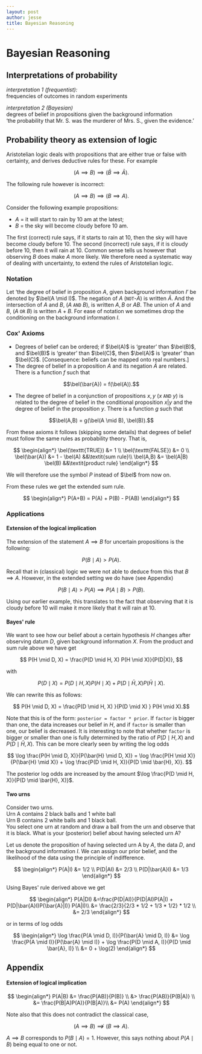 ```yaml
---
layout: post
author: jesse
title: Bayesian Reasoning
---
```


# Bayesian Reasoning    

## Interpretations of probability

_interpretation 1 (frequentist):_  
frequencies of outcomes in random experiments

_interpretation 2 (Bayesian)_  
degrees of belief in propositions given the background information  
‘the probability that Mr. S. was the murderer of Mrs. S., given the evidence.’  


## Probability theory as extension of logic

Aristotelian logic deals with propositions that are either true or false with certainty, and derives deductive rules for these. For example 

$$ (A \implies B) \implies (\bar{B} \implies \bar{A}).$$

The following rule however is incorrect:

$$ (A \implies B) \implies (B \implies A).$$

Consider the following example propositions: 

- $A$ = it will start to rain by 10 am at the latest;
- $B$ = the sky will become cloudy before 10 am.

The first (correct) rule says, if it starts to rain at 10, then the sky will have become cloudy before 10. The second (incorrect) rule says, if it is cloudy before 10, then it will rain at 10. Common sense tells us however that observing $B$ does make $A$ more likely. We therefore need a systematic way of dealing with uncertainty, to extend the rules of Aristotelian logic. 

### Notation

Let ‘the degree of belief in proposition $A$, given background information $I$’ be denoted by $\bel(A \mid I)$. The negation of $A$ ($\texttt{NOT}$-$A$) is written $\bar{A}$. And the intersection of $A$ and $B$, ($A$ $\texttt{AND}$ $B$), is written $A,B$ or $AB$. The union of $A$ and $B$, ($A$ $\texttt{OR}$ $B$) is written $A + B$. For ease of notation we sometimes drop the conditioning on the background information $I$. 

### Cox' Axioms

- Degrees of belief can be ordered; if $\bel(A)$ is ‘greater’ than $\bel(B)$, and $\bel(B)$ is ‘greater’ than $\bel(C)$, then $\bel(A)$ is ‘greater’ than $\bel(C)$.
[Consequence: beliefs can be mapped onto real numbers.]
- The degree of belief in a proposition $A$ and its negation $\bar{A}$ are related. There is a function $f$ such that 

$$\bel(\bar{A}) = f(\bel(A)).$$

- The degree of belief in a conjunction of propositions $x, y$ ($x$ $\texttt{AND}$ $y$) is related to the degree of belief in the conditional proposition $x \vert y$ and the degree of belief in the proposition $y$. There is a function $g$ such that

$$\bel(A,B) = g(\bel(A \mid B), \bel(B)).$$

From these axioms it follows (skipping some details) that degrees of belief must follow the same rules as probability theory. That is,

$$
\begin{align*}
    \bel(\texttt{TRUE}) &= 1 \\
    \bel(\texttt{FALSE}) &= 0 \\
    \bel(\bar{A}) &= 1 - \bel(A)  &&\textit{sum rule}\\
    \bel(A,B) &= \bel(A|B) \bel(B)  &&\textit{product rule}
\end{align*} 
$$

We will therefore use the symbol $P$ instead of $\bel$ from now on.  

From these rules we get the extended sum rule.

$$
\begin{align*}
    P(A+B) = P(A) + P(B) - P(AB)
\end{align*}
$$

### Applications

#### Extension of the logical implication

The extension of the statement $A \implies B$ for uncertain propositions is the following:  

$$P(B \mid A) > P(A).$$

Recall that in (classical) logic we were not able to deduce from this that $B \implies A$. However, in the extended setting we do have (see Appendix)

$$P(B \mid A) > P(A) \implies P(A \mid B) > P(B).$$

Using our earlier example, this translates to the fact that observing that it is cloudy before 10 will make it more likely that it will rain at 10. 

#### Bayes' rule 

We want to see how our belief about a certain hypothesis $H$ changes after observing datum $D$, given background information $X$. From the product and sum rule above we have get

$$ P(H \mid D, X) = \frac{P(D \mid H, X) P(H \mid X)}{P(D|X)}, $$

with

$$P(D \mid X) = P(D \mid H, X) P(H \mid X) + P(D \mid \bar{H}, X) P(\bar{H} \mid X).$$ 

We can rewrite this as follows:

$$ P(H \mid D, X) = \frac{P(D \mid H, X) }{P(D \mid X) } P(H \mid X).$$

Note that this is of the form: `posterior = factor * prior`. If `factor` is bigger than one, the data increases our belief in $H$, and if `factor` is smaller than one, our belief is decreased. It is interesting to note that whether `factor` is bigger or smaller than one is fully determined by the ratio of $P(D \mid H, X)$ and $P(D \mid \bar{H}, X)$. This can be more clearly seen by writing the log odds

$$ \log \frac{P(H \mid D, X)}{P(\bar{H} \mid D, X)} = \log \frac{P(H \mid X)}{P(\bar{H} \mid X)} + \log \frac{P(D \mid H, X)}{P(D \mid \bar{H}, X)}. $$

The posterior log odds are increased by the amount $\log \frac{P(D \mid H, X)}{P(D \mid \bar{H}, X)}$.

#### Two urns

Consider two urns.  
Urn A contains 2 black balls and 1 white ball  
Urn B contains 2 white balls and 1 black ball.  
You select one urn at random and draw a ball from the urn and observe that it is black. What is your (posterior) belief about having selected urn A? 

Let us denote the proposition of having selected urn A by $A$, the data $D$, and the background information $I$. We can assign our prior belief, and the likelihood of the data using the principle of indifference. 

$$
\begin{align*}
    P(A|I) &= 1/2 \\
    P(D|AI) &= 2/3 \\
    P(D|\bar{A}I) &= 1/3
\end{align*}
$$

Using Bayes' rule derived above we get 

$$
\begin{align*}
    P(A|DI) &=\frac{P(D|AI)}{P(D|AI)P(A|I) + P(D|\bar{A}I)P(\bar{A}|I)}  P(A|I)\\
    &= \frac{2/3}{2/3 * 1/2 + 1/3 * 1/2} * 1/2 \\
    &= 2/3
\end{align*}
$$

or in terms of log odds 

$$
\begin{align*} 
    \log \frac{P(A \mid D, I)}{P(\bar{A} \mid D, I)} &= \log \frac{P(A \mid I)}{P(\bar{A} \mid I)} + \log \frac{P(D \mid A, I)}{P(D \mid \bar{A}, I)} \\
    &= 0 + \log(2)
\end{align*}
$$


## Appendix

#### Extension of logical implication

$$
\begin{align*}
    P(A|B) &= \frac{P(AB)}{P(B)} \\
    &> \frac{P(AB)}{P(B|A)} \\
    &= \frac{P(B|A)P(A)}{P(B|A)}\\
    &= P(A)
\end{align*}
$$

Note also that this does not contradict the classical case, 

$$ (A \implies B) \not\implies (B \implies A). $$

$A \implies B$ corresponds to $P(B \mid A) = 1$. However, this says nothing about $P(A \mid B)$ being equal to one or not. 